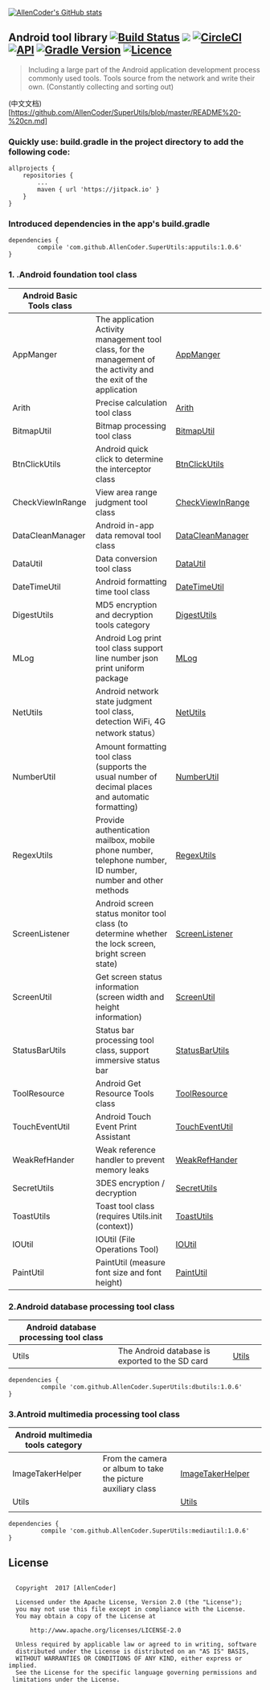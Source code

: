 [![AllenCoder's GitHub stats](https://github-readme-stats.vercel.app/api?username=AllenCoder)](https://github.com/anuraghazra/github-readme-stats)


##  Android tool library [![Build Status](https://travis-ci.org/AllenCoder/SuperUtils.svg?branch=master)](https://travis-ci.org/AllenCoder/SuperUtils) [![](https://jitpack.io/v/AllenCoder/SuperUtils.svg)](https://jitpack.io/#AllenCoder/SuperUtils)  [![CircleCI](https://circleci.com/gh/AllenCoder/SuperUtils/tree/master.svg?style=svg)](https://circleci.com/gh/AllenCoder/SuperUtils/tree/master) [![API](https://img.shields.io/badge/API-14%2B-blue.svg?style=flat)](https://android-arsenal.com/api?level=14) [![Gradle Version](https://img.shields.io/badge/gradle-4.1-green.svg)](https://docs.gradle.org/current/release-notes) [![Licence](https://img.shields.io/badge/licence-Apache-blue.svg)](http://www.apache.org/licenses/LICENSE-2.0)
  
> Including a large part of the Android application development process commonly used tools. Tools source from the network and write their own. (Constantly collecting and sorting out)

(中文文档)[https://github.com/AllenCoder/SuperUtils/blob/master/README%20-%20cn.md]

### Quickly use: build.gradle in the project directory to add the following code:


```
allprojects {
    repositories {
        ...
        maven { url 'https://jitpack.io' }
    }
}

```

### Introduced dependencies in the app's build.gradle

```
dependencies {
        compile 'com.github.AllenCoder.SuperUtils:apputils:1.0.6'
}
```

### 1. .Android foundation tool class

| Android Basic Tools class |                                                                |     |     |
| ------------------ | -------------------------------------------------------------- | --- | --- |
| AppManger          | The application Activity management tool class, for the management of the activity and the exit of the application |  [AppManger][1]   |     |
| Arith              | Precise calculation tool class                                                |   [Arith][2]   |     |
| BitmapUtil         | Bitmap processing tool class                                              |   [BitmapUtil][3]   |     |
| BtnClickUtils          | Android quick click to determine the interceptor class | [BtnClickUtils][4]     |     |
| CheckViewInRange              | View area range judgment tool class                                                 |  [CheckViewInRange][5]    |     |
| DataCleanManager         |  Android in-app data removal tool class                                              |    [DataCleanManager][6]  |     |
| DataUtil          | Data conversion tool class |   [DataUtil][7]   |     |
| DateTimeUtil              | Android formatting time tool class                                                |  [DateTimeUtil][8]    |     |
| DigestUtils         |MD5 encryption and decryption tools category                                   |    [DigestUtils][9]  |     |
| MLog          | Android Log print tool class support line number json print uniform package |    [MLog][11]  |     |
| NetUtils              | Android network state judgment tool class, detection WiFi, 4G network status）                                              |    [NetUtils][12]  |     |
| NumberUtil         |       Amount formatting tool class (supports the usual number of decimal places and automatic formatting)                                      |   [NumberUtil][13]   |     |
| RegexUtils          | Provide authentication mailbox, mobile phone number, telephone number, ID number, number and other methods|    [RegexUtils][14]  |     |
| ScreenListener              | Android screen status monitor tool class (to determine whether the lock screen, bright screen state)                                                 |   [ScreenListener][15]   |     |
| ScreenUtil         |  Get screen status information (screen width and height information)                                        |    [ScreenUtil][16]  |     |
| StatusBarUtils          |Status bar processing tool class, support immersive status bar |    [StatusBarUtils][17]  |     |
| ToolResource              |Android Get Resource Tools class                                         |  [ToolResource][18]    |     |
| TouchEventUtil         |  Android Touch Event Print Assistant                                      |    [TouchEventUtil][19]  |     |
| WeakRefHander         | Weak reference handler to prevent memory leaks                                     |    [WeakRefHander][23]  |     |
| SecretUtils         |  3DES encryption / decryption                                    |    [SecretUtils][24]  |     |
| ToastUtils         |  Toast tool class (requires Utils.init (context))                                      |    [ToastUtils][25]  |     |
| IOUtil         |  IOUtil (File Operations Tool)                                      |    [IOUtil][26]  |     |
| PaintUtil         |  PaintUtil (measure font size and font height)                                     |    [PaintUtil][27]  |     |


### 2.Android database processing tool class

| Android database processing tool class |                          |     |     |
| ------------------------ | ------------------------ | --- | --- |
| Utils                    |The Android database is exported to the SD card |  [Utils][20]   |     |


```
dependencies {
         compile 'com.github.AllenCoder.SuperUtils:dbutils:1.0.6'
}
```

### 3.Antroid multimedia processing tool class

| Android multimedia tools category |                            |     |     |
| -------------------- | -------------------------- | --- | --- |
| ImageTakerHelper     | From the camera or album to take the picture auxiliary class |  [ImageTakerHelper][21]   |     |
| Utils                |                            | [Utils][22]    |     |
|                      |                            |     |     |

```
dependencies {
         compile 'com.github.AllenCoder.SuperUtils:mediautil:1.0.6'
}

```
## License

```

  Copyright  2017 [AllenCoder]
 
  Licensed under the Apache License, Version 2.0 (the "License");
  you may not use this file except in compliance with the License.
  You may obtain a copy of the License at
 
      http://www.apache.org/licenses/LICENSE-2.0
 
  Unless required by applicable law or agreed to in writing, software
  distributed under the License is distributed on an "AS IS" BASIS,
  WITHOUT WARRANTIES OR CONDITIONS OF ANY KIND, either express or implied.
  See the License for the specific language governing permissions and
 limitations under the License.

```


  [1]: https://github.com/AllenCoder/SuperUtils/blob/master/apputils/src/main/java/com/allen/apputils/AppManger.java
  [2]: https://github.com/AllenCoder/SuperUtils/blob/master/apputils/src/main/java/com/allen/apputils/Arith.java
  [3]: https://github.com/AllenCoder/SuperUtils/blob/master/apputils/src/main/java/com/allen/apputils/BitmapUtil.java
  [4]: https://github.com/AllenCoder/SuperUtils/blob/master/apputils/src/main/java/com/allen/apputils/BtnClickUtils.java
  [5]: https://github.com/AllenCoder/SuperUtils/blob/master/apputils/src/main/java/com/allen/apputils/CheckViewInRange.java
  [6]: https://github.com/AllenCoder/SuperUtils/blob/master/apputils/src/main/java/com/allen/apputils/DataCleanManager.java
  [7]: https://github.com/AllenCoder/SuperUtils/blob/master/apputils/src/main/java/com/allen/apputils/DataUtil.java
  [8]: https://github.com/AllenCoder/SuperUtils/blob/master/apputils/src/main/java/com/allen/apputils/DateTimeUtil.java
  [9]: https://github.com/AllenCoder/SuperUtils/blob/master/apputils/src/main/java/com/allen/apputils/DigestUtils.java
  [10]: https://github.com/AllenCoder/SuperUtils/blob/master/apputils/src/main/java/com/allen/apputils/DataCleanManager.java
  [11]: https://github.com/AllenCoder/SuperUtils/blob/master/apputils/src/main/java/com/allen/apputils/MLog.java
  [12]: https://github.com/AllenCoder/SuperUtils/blob/master/apputils/src/main/java/com/allen/apputils/NetUtils.java
  [13]: https://github.com/AllenCoder/SuperUtils/blob/master/apputils/src/main/java/com/allen/apputils/NumberUtil.java
  [14]: https://github.com/AllenCoder/SuperUtils/blob/master/apputils/src/main/java/com/allen/apputils/RegexUtils.java
  [15]: https://github.com/AllenCoder/SuperUtils/blob/master/apputils/src/main/java/com/allen/apputils/ScreenListener.java
  [16]: https://github.com/AllenCoder/SuperUtils/blob/master/apputils/src/main/java/com/allen/apputils/ScreenUtil.java
  [17]: https://github.com/AllenCoder/SuperUtils/blob/master/apputils/src/main/java/com/allen/apputils/StatusBarUtils.java
  [18]: https://github.com/AllenCoder/SuperUtils/blob/master/apputils/src/main/java/com/allen/apputils/ToolResource.java
  [19]: https://github.com/AllenCoder/SuperUtils/blob/master/apputils/src/main/java/com/allen/apputils/TouchEventUtil.java
  [20]: https://github.com/AllenCoder/SuperUtils/blob/master/dbutils/src/main/java/com/allen/dbutils/Utils.java
  [21]: https://github.com/AllenCoder/SuperUtils/blob/master/mediautil/src/main/java/com/allen/mediautil/ImageTakerHelper.java
  [22]: https://github.com/AllenCoder/SuperUtils/blob/master/mediautil/src/main/java/com/allen/mediautil/Utils.java
  [23]: https://github.com/AllenCoder/SuperUtils/blob/master/apputils/src/main/java/com/allen/apputils/WeakRefHander.java
  [24]: https://github.com/AllenCoder/SuperUtils/blob/master/apputils/src/main/java/com/allen/apputils/SecretUtils.java
   [25]: https://github.com/AllenCoder/SuperUtils/blob/master/apputils/src/main/java/com/allen/apputils/ToastUtils.java
   [26]: https://github.com/AllenCoder/SuperUtils/blob/master/apputils/src/main/java/com/allen/apputils/IOUtil.java
   [27]: https://github.com/AllenCoder/SuperUtils/blob/master/apputils/src/main/java/com/allen/apputils/PaintUtil.java
